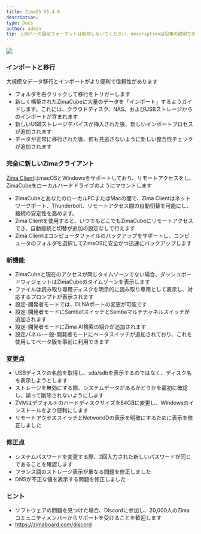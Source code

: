 ```yaml
---
title: ZimaOS V1.4.0
description: 
type: Docs
author: admin
tip: 上部バーの固定フォーマットは削除しないでください、descriptionは記事の説明であり、未入力の場合は内容の最初の段落を切り取ります
---
```

![](https://manage.icewhale.io/api/static/docs/1754299127562_image.png)

### インポートと移行
大規模なデータ移行とインポートがより便利で信頼性があります
- フォルダを右クリックして移行をトリガーします
- 新しく構築されたZimaCubeに大量のデータを「インポート」するようガイドします。これには、クラウドディスク、NAS、およびUSBストレージからのインポートが含まれます
- 新しいUSBストレージデバイスが挿入された後、新しいインポートプロセスが追加されます
- データが正常に移行された後、何も見逃さないように新しい整合性チェックが追加されます
### 完全に新しいZimaクライアント
[Zima Client](https://find.zimaspace.com/)はmacOSとWindowsをサポートしており、リモートアクセスをし、ZimaCubeをローカルハードドライブのようにマウントします
- ZimaCubeとあなたのローカルPCまたはMacの間で、Zima Clientはネットワークポート、Thunderbolt、リモートアクセス間の自動切替を可能にし、接続の安定性を高めます。
- Zima Clientを使用すると、いつでもどこでもZimaCubeにリモートアクセスでき、自動接続と切替が追加の設定なしで行えます
- Zima Clientはコンピュータファイルのバックアップをサポートし、コンピュータのフォルダを選択してZimaOSに安全かつ迅速にバックアップします
### 新機能
- ZimaCubeと現在のアクセスが同じタイムゾーンでない場合、ダッシュボードウィジェットはZimaCubeのタイムゾーンを表示します
- ファイルは読み取り専用ディスクを明示的に読み取り専用として表示し、対応するプロンプトが表示されます
- 設定-開発者モードでは、DLNAポートの変更が可能です
- 設定-開発者モードにSamba1スイッチとSambaマルチチャネルスイッチが追加されます
- 設定-開発者モードにZima AI検索の紹介が追加されます
- 設定パネル-一般-開発者モードにベータスイッチが追加されており、これを使用してベータ版を事前に利用できます
### 変更点
- USBディスクの名前を取得し、sda/sdbを表示するのではなく、ディスク名を表示しようとします
- ストレージを無効にする際、システムデータがあるかどうかを最初に確認し、誤って削除されないようにします
- ZVMはデフォルトのハードディスクサイズを64GBに変更し、Windowsのインストールをより便利にします
- リモートアクセススイッチとNetworkIDの表示を明確にするために表示を修正しました
### 修正点
- システムパスワードを変更する際、2回入力された新しいパスワードが同じであることを確認します
- フランス語のストレージ表示が重なる問題を修正しました
- DNSが不正な値を表示する問題を修正しました
### ヒント
- ソフトウェアの問題を見つけた場合、Discordに参加し、20,000人のZimaコミュニティメンバーからサポートを受けることを歓迎します
- https://zimaboard.com/discord
